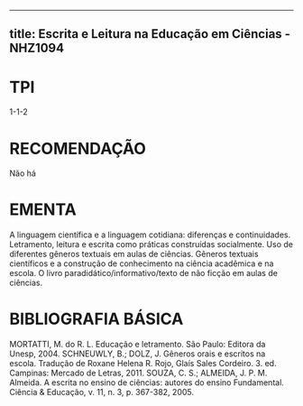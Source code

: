 
---
title: Escrita e Leitura na Educação em Ciências - NHZ1094 
---

# TPI

1-1-2

# RECOMENDAÇÃO

Não há

# EMENTA

A linguagem científica e a linguagem cotidiana: diferenças e continuidades. Letramento, leitura e escrita como práticas construídas socialmente. Uso de diferentes gêneros textuais em aulas de ciências. Gêneros textuais científicos e a construção de conhecimento na ciência acadêmica e na escola. O livro paradidático/informativo/texto de não ficção em aulas de ciências. 

# BIBLIOGRAFIA BÁSICA

MORTATTI, M. do R. L. Educação e letramento. São Paulo: Editora da Unesp, 2004. 
SCHNEUWLY, B.; DOLZ, J. Gêneros orais e escritos na escola. Tradução de Roxane Helena R. Rojo, Glaís Sales Cordeiro. 3. ed. Campinas: Mercado de Letras, 2011. 
SOUZA, C. S.; ALMEIDA, J. P. M. Almeida. A escrita no ensino de ciências: autores do ensino Fundamental. Ciência & Educação, v. 11, n. 3, p. 367-382, 2005.
        